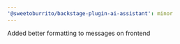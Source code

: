 ```yaml
---
'@sweetoburrito/backstage-plugin-ai-assistant': minor
---
```


Added better formatting to messages on frontend
